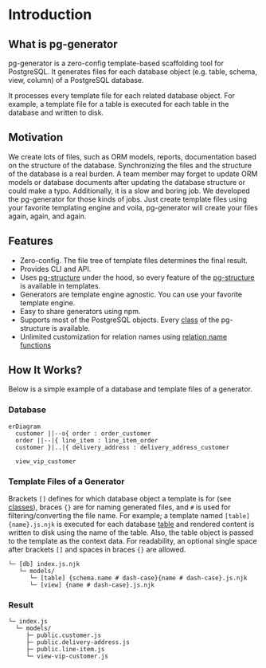 # Introduction

## What is pg-generator

pg-generator is a zero-config template-based scaffolding tool for PostgreSQL. It generates files for each database object (e.g. table, schema, view, column) of a PostgreSQL database.

It processes every template file for each related database object. For example, a template file for a table is executed for each table in the database and written to disk.

## Motivation

We create lots of files, such as ORM models, reports, documentation based on the structure of the database. Synchronizing the files and the structure of the database is a real burden. A team member may forget to update ORM models or database documents after updating the database structure or could make a typo. Additionally, it is a slow and boring job. We developed the pg-generator for those kinds of jobs. Just create template files using your favorite templating engine and voila, pg-generator will create your files again, again, and again.

## Features

- Zero-config. The file tree of template files determines the final result.
- Provides CLI and API.
- Uses [pg-structure](https://www.pg-structure.com) under the hood, so every feature of the [pg-structure](https://www.pg-structure.com) is available in templates.
- Generators are template engine agnostic. You can use your favorite template engine.
- Easy to share generators using npm.
- Supports most of the PostgreSQL objects. Every [class](https://www.pg-structure.com/nav.02.api/) of the pg-structure is available.
- Unlimited customization for relation names using [relation name functions](/nav.01.guide/02.advanced.html#relation-names)

## How It Works?

Below is a simple example of a database and template files of a generator.

### Database

```mermaid
erDiagram
  customer ||--o{ order : order_customer
  order ||--|{ line_item : line_item_order
  customer }|..|{ delivery_address : delivery_address_customer

  view_vip_customer
```

### Template Files of a Generator

Brackets `[]` defines for which database object a template is for (see [classes](https://www.pg-structure.com/nav.02.api)), braces `{}` are for naming generated files, and `#` is used for filtering/converting the file name. For example; a template named `[table] {name}.js.njk` is executed for each database [table](https://www.pg-structure.com/nav.02.api/classes/table) and rendered content is written to disk using the name of the table. Also, the table object is passed to the template as the context data. For readability, an optional single space after brackets `[]` and spaces in braces `{}` are allowed.

```
└─ [db] index.js.njk
   └─ models/
      └─ [table] {schema.name # dash-case}{name # dash-case}.js.njk
      └─ [view] {name # dash-case}.js.njk
```

### Result

```
└─ index.js
  └─ models/
     ├─ public.customer.js
     ├─ public.delivery-address.js
     ├─ public.line-item.js
     └─ view-vip-customer.js
```
